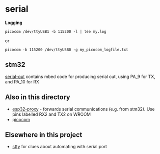 # serial

**Logging**
```
picocom /dev/ttyUSB1 -b 115200 -l | tee my.log
```
or
```
picocom -b 115200 /dev/ttyUSB0 -g my_picocom_logfile.txt
```


## stm32

[serial-out](https://ide.mbed.com/compiler/#nav:/serial-out;) contains mbed code for producing serial out, using PA_9 for TX, and PA_10 for RX

## Also in this directory

* [esp32-proxy](esp32-proxy) - forwards serial communications (e.g. from stm32). Use pins labelled RX2 and TX2 on WROOM
* [picocom](picocom.md)

## Elsewhere in this project

* [stty](../0clock/0clock-1) for clues about automating with serial port
